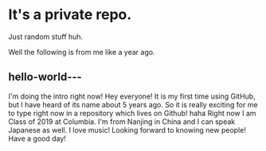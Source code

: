 # It's a private repo. 
Just random stuff huh. 


Well the following is from me like a year ago.
## hello-world---
I'm doing the intro right now!
Hey everyone! It is my first time using GitHub, but I have heard of its name about 5 years ago. So it is really exciting for me to type right now in a repository which lives on Github! haha
Right now I am Class of 2019 at Columbia. I'm from Nanjing in China and I can speak Japanese as well. I love music! Looking forward to knowing new people! Have a good day!
